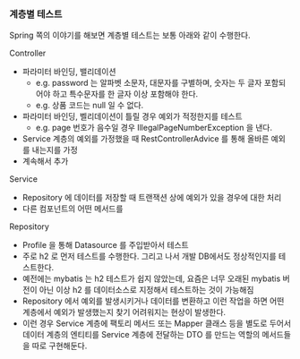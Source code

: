 ### 계층별 테스트

Spring 쪽의 이야기를 해보면 계층별 테스트는 보통 아래와 같이 수행한다.

Controller

- 파라미터 바인딩, 밸리데이션
  - e.g. password 는 알파벳 소문자, 대문자를 구별하며, 숫자는 두 글자 포함되어야 하고 특수문자를 한 글자 이상 포함해야 한다.
  - e.g. 상품 코드는 null 일 수 없다.
- 파라미터 바인딩, 벨리데이션이 틀릴 경우 예외가 적정한지를 테스트
  - e.g. page 번호가 음수일 경우 IllegalPageNumberException 을 낸다.
- Service 계층의 예외를 가정했을 때 RestControllerAdvice 를 통해 올바른 예외를 내는지를 가정
- 계속해서 추가



Service

- Repository 에 데이터를 저장할 때 트랜잭션 상에 예외가 있을 경우에 대한 처리
- 다른 컴포넌트의 어떤 메서드를 



Repository

- Profile 을 통해 Datasource 를 주입받아서 테스트
- 주로 h2 로 먼저 테스트를 수행한다. 그리고 나서 개발 DB에서도 정상적인지를 테스트한다.
- 예전에는 mybatis 는 h2 테스트가 쉽지 않았는데, 요즘은 너무 오래된 mybatis 버전이 아닌 이상 h2 를 데이터소스로 지정해서 테스트하는 것이 가능해짐
- Repository 에서 예외를 발생시키거나 데이터를 변환하고 이런 작업을 하면 어떤 계층에서 예외가 발생했는지 찾기 어려워지는 현상이 발생한다.
- 이런 경우 Service 계층에 팩토리 메서드 또는 Mapper 클래스 등을 별도로 두어서 데이터 계층의 엔티티를 Service 계층에 전달하는 DTO 를 만드는 역할의 메서드들을 따로 구현해둔다.